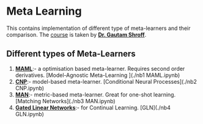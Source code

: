 # Meta Learning

This contains implementation of different type of meta-learners and their comparison. The [course](https://sites.google.com/view/meta-learning-2021/home) is taken by **[Dr. Gautam Shroff](https://www.linkedin.com/in/gautam-shroff-066901/?originalSubdomain=in)**. 

## Different types of Meta-Learners

1. **[MAML](https://arxiv.org/pdf/1703.03400.pdf)**:- a optimisation based meta-learner. Requires second order derivatives. [Model-Agnostic Meta-Learning ](./nb1 MAML.ipynb)
2. **[CNP](http://proceedings.mlr.press/v80/garnelo18a/garnelo18a.pdf)**:- model-based meta-learner.  [Conditional Neural Processes](./nb2 CNP.ipynb)
3. **[MAN](https://arxiv.org/abs/1606.04080)**:- metric-based meta-learner. Great for one-shot learning. [Matching Networks](./nb3 MAN.ipynb)
4. **[Gated Linear Networks](https://arxiv.org/pdf/1910.01526.pdf)**:- for Continual Learning. [GLN](./nb4 GLN.ipynb)